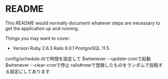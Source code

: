 # README

This README would normally document whatever steps are necessary to get the
application up and running.

Things you may want to cover:

* Version
Ruby 2.6.3
Rails 6.0.1
PostgreSQL 11.5

config/schedule.rbで時間を設定して
$whenever --update-cronで起動
$whenever --clear-cronで停止
rails#newで登録したものをランダムで投稿する設定にしてあります